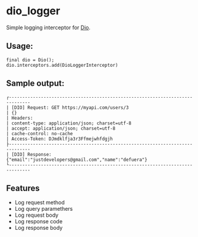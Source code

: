 # dio_logger

Simple logging interceptor for [Dio](https://pub.dev/packages/dio).

## Usage:

```
final dio = Dio();
dio.interceptors.add(DioLoggerInterceptor)
```

## Sample output:

```
┌------------------------------------------------------------------------------
| [DIO] Request: GET https://myapi.com/users/3
| {}
| Headers:
| content-type: application/json; charset=utf-8
| accept: application/json; charset=utf-8
| cache-control: no-cache
| Access-Token: DJmdklfja3r3Ffmejwhfdgjh
├------------------------------------------------------------------------------
| [DIO] Response: {"email":"justdevelopers@gmail.com","name":"defuera"}
└------------------------------------------------------------------------------
```

## Features

- Log request method
- Log query paramethers
- Log request body
- Log response code
- Log response body
